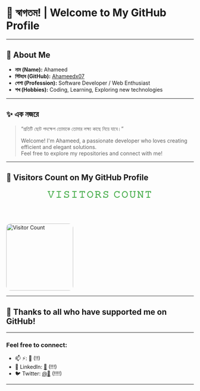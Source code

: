 # 🙌 স্বাগতম! | Welcome to My GitHub Profile

---

## 👤 About Me

- **নাম (Name):** Ahameed  
- **গিটহাব (GitHub):** [Ahameedx07](https://github.com/Ahameedx07)  
- **পেশা (Profession):** Software Developer / Web Enthusiast  
- **শখ (Hobbies):** Coding, Learning, Exploring new technologies

---

## ✨ এক নজরে

> “প্রতিটি ছোট পদক্ষেপ তোমাকে তোমার লক্ষ্য কাছে নিয়ে যাবে।”  
>  
> Welcome! I'm Ahameed, a passionate developer who loves creating efficient and elegant solutions.  
> Feel free to explore my repositories and connect with me!

---

## 🚀 Visitors Count on My GitHub Profile

<p align="center">

  <strong style="color: #4CAF50; font-size: 1.6rem; letter-spacing: 3px;">
    𝚅𝙸𝚂𝙸𝚃𝙾𝚁𝚂 𝙲𝙾𝚄𝙽𝚃
  </strong>
  
  <br><br>
  
  <img src="https://profile-counter.glitch.me/Ahameedx07/count.svg" alt="Visitor Count" style="width: 180px; border-radius: 12px;" />

</p>

---

## 🙏 Thanks to all who have supported me on GitHub!

---

### Feel free to connect:  
- 📫 ⚡: 💝 (!!)  
- 🔗 LinkedIn: [🖤](❤️) (!!!)  
- 🐦 Twitter: [@💞](🔗) (!!!!)

---
